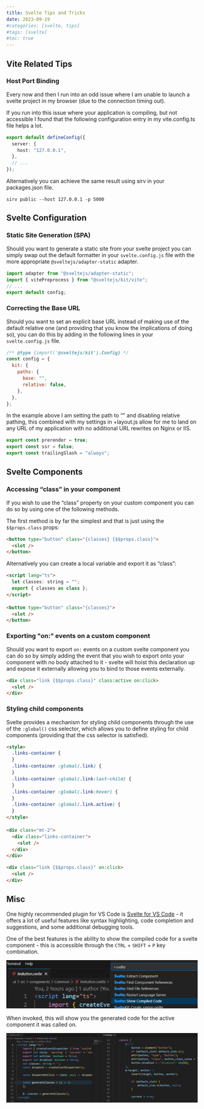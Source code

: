 ```yaml
---
title: Svelte Tips and Tricks
date: 2023-09-19
#categories: [svelte, tips]
#tags: [svelte]
#toc: true
---
```


## Vite Related Tips

### Host Port Binding

Every now and then I run into an odd issue where I am unable to launch a svelte project in my browser (due to the connection timing out).

If you run into this issue where your application is compiling, but not accessible I found that the following configuration entry in my vite.config.ts file helps a lot.

```ts
export default defineConfig({
  server: {
    host: "127.0.0.1",
  },
  // ...
});
```

Alternatively you can achieve the same result using sirv in your packages.json file.

```text
sirv public --host 127.0.0.1 -p 5000
```

## Svelte Configuration

### Static Site Generation (SPA)

Should you want to generate a static site from your svelte project you can simply swap out the default formatter in your `svelte.config.js` file with the more appropriate `@sveltejs/adapter-static` adapter.

```ts
import adapter from "@sveltejs/adapter-static";
import { vitePreprocess } from "@sveltejs/kit/vite";
// ...
export default config;
```

### Correcting the Base URL

Should you want to set an explicit base URL instead of making use of the default relative one (and providing that you know the implications of doing so), you can do this by adding in the following lines in your `svelte.config.js` file.

```js
/** @type {import('@sveltejs/kit').Config} */
const config = {
  kit: {
    paths: {
      base: "",
      relative: false,
    },
  },
};
```

In the example above I am setting the path to “” and disabling relative pathing, this combined with my settings in +layout.js allow for me to land on any URL of my application with no additional URL rewrites on Nginx or IIS.

```js
export const prerender = true;
export const ssr = false;
export const trailingSlash = "always";
```

## Svelte Components

### Accessing “class” in your component

If you wish to use the “class” property on your custom component you can do so by using one of the following methods.

The first method is by far the simplest and that is just using the `$$props.class` props:

```html
<button type="button" class="{classes} {$$props.class}">
  <slot />
</button>
```

Alternatively you can create a local variable and export it as “class”:

```html
<script lang="ts">
  let classes: string = "";
  export { classes as class };
</script>

<button type="button" class="{classes}">
  <slot />
</button>
```

### Exporting "on:" events on a custom component

Should you want to export `on:` events on a custom svelte component you can do so by simply adding the event that you wish to export onto your component with no body attached to it - svelte will hoist this declaration up and expose it externally allowing you to bind to those events externally.

```html
<div class="link {$$props.class}" class:active on:click>
  <slot />
</div>
```

### Styling child components

Svelte provides a mechanism for styling child components through the use of the `:global()` css selector, which allows you to define styling for child components (providing that the css selector is satisfied).

```html
<style>
  .links-container {
  }
  .links-container :global(.link) {
  }
  .links-container :global(.link:last-child) {
  }
  .links-container :global(.link:hover) {
  }
  .links-container :global(.link.active) {
  }
</style>

<div class="mt-2">
  <div class="links-container">
    <slot />
  </div>
</div>
```

```html
<div class="link {$$props.class}" on:click>
  <slot />
</div>
```

## Misc

One highly recommended plugin for VS Code is [Svelte for VS Code](https://marketplace.visualstudio.com/items?itemName=svelte.svelte-vscode) - it offers a lot of useful features like syntax highlighting, code completion and suggestions, and some additional debugging tools.

One of the best features is the ability to show the compiled code for a svelte component - this is accessible through the `CTRL` + `SHIFT` + `P` key combination.

<img src="./001.png" alt="" />

When invoked, this will show you the generated code for the active component it was called on.

<img src="./002.png" alt="" />
